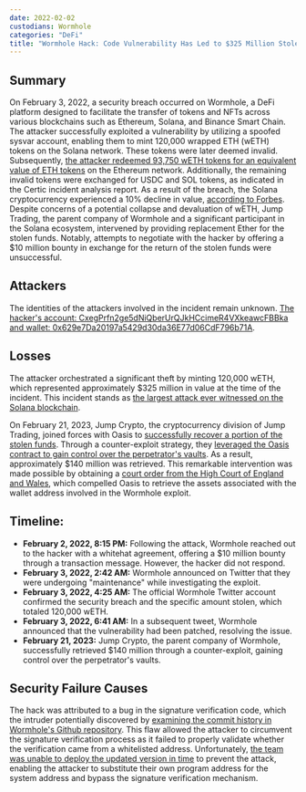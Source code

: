 ```yaml
---
date: 2022-02-02
custodians: Wormhole
categories: "DeFi"
title: "Wormhole Hack: Code Vulnerability Has Led to $325 Million Stolen"
---
```


## Summary

On February 3, 2022, a security breach occurred on Wormhole, a DeFi platform designed to facilitate the transfer of tokens and NFTs across various blockchains such as Ethereum, Solana, and Binance Smart Chain. The attacker successfully exploited a vulnerability by utilizing a spoofed sysvar account, enabling them to mint 120,000 wrapped ETH (wETH) tokens on the Solana network. These tokens were later deemed invalid. Subsequently, [the attacker redeemed 93,750 wETH tokens for an equivalent value of ETH tokens](https://www.linkedin.com/pulse/320-million-wormhole-hack-explained-giap-nguyen/) on the Ethereum network. Additionally, the remaining invalid tokens were exchanged for USDC and SOL tokens, as indicated in the Certic incident analysis report. As a result of the breach, the Solana cryptocurrency experienced a 10% decline in value, [according to Forbes](https://www.forbes.com/sites/billybambrough/2022/02/03/crypto-price-alert-ethereum-rival-solana-suddenly-in-free-fall-after-huge-325-million-hack/?sh=3001422c4bb5). Despite concerns of a potential collapse and devaluation of wETH, Jump Trading, the parent company of Wormhole and a significant participant in the Solana ecosystem, intervened by providing replacement Ether for the stolen funds. Notably, attempts to negotiate with the hacker by offering a $10 million bounty in exchange for the return of the stolen funds were unsuccessful.

## Attackers

The identities of the attackers involved in the incident remain unknown. [The hacker's account: CxegPrfn2ge5dNiQberUrQJkHCcimeR4VXkeawcFBBka and wallet: 0x629e7Da20197a5429d30da36E77d06CdF796b71A](https://www.certik.com/resources/blog/1kDYgyBcisoD2EqiBpHE5l-wormhole-bridge-exploit-incident-analysis).

## Losses

The attacker orchestrated a significant theft by minting 120,000 wETH, which represented approximately $325 million in value at the time of the incident. This incident stands as [the largest attack ever witnessed on the Solana blockchain](https://www.cnbctv18.com/cryptocurrency/blockchain-bridge-wormhole-loses-nearly-320-million-in-apparent-crypto-hack-12343952.htm). 

On February 21, 2023, Jump Crypto, the cryptocurrency division of Jump Trading, joined forces with Oasis to [successfully recover a portion of the stolen funds](https://blockworks.co/news/jump-crypto-wormhole-hack-recovery). Through a counter-exploit strategy, they [leveraged the Oasis contract to gain control over the perpetrator's vaults](https://www.blockworksresearch.com/research/we-do-a-little-counter-exploit). As a result, approximately $140 million was retrieved. This remarkable intervention was made possible by obtaining a [court order from the High Court of England and Wales](https://blog.oasis.app/statement-regarding-the-transactions-from-the-oasis-multisig-on-21st-feb-2023/), which compelled Oasis to retrieve the assets associated with the wallet address involved in the Wormhole exploit.

## Timeline:

- **February 2, 2022, 8:15 PM:** Following the attack, Wormhole reached out to the hacker with a whitehat agreement, offering a $10 million bounty through a transaction message. However, the hacker did not respond.
- **February 3, 2022, 2:42 AM:** Wormhole announced on Twitter that they were undergoing "maintenance" while investigating the exploit.
- **February 3, 2022, 4:25 AM:** The official Wormhole Twitter account confirmed the security breach and the specific amount stolen, which totaled 120,000 wETH.
- **February 3, 2022, 6:41 AM:** In a subsequent tweet, Wormhole announced that the vulnerability had been patched, resolving the issue.
- **February 21, 2023:** Jump Crypto, the parent company of Wormhole, successfully retrieved $140 million through a counter-exploit, gaining control over the perpetrator's vaults.

## Security Failure Causes

The hack was attributed to a bug in the signature verification code, which the intruder potentially discovered by [examining the commit history in Wormhole's Github repository](https://extropy-io.medium.com/solanas-wormhole-hack-post-mortem-analysis-3b68b9e88e13). This flaw allowed the attacker to circumvent the signature verification process as it failed to properly validate whether the verification came from a whitelisted address. Unfortunately, [the team was unable to deploy the updated version in time](https://extropy-io.medium.com/solanas-wormhole-hack-post-mortem-analysis-3b68b9e88e13) to prevent the attack, enabling the attacker to substitute their own program address for the system address and bypass the signature verification mechanism.